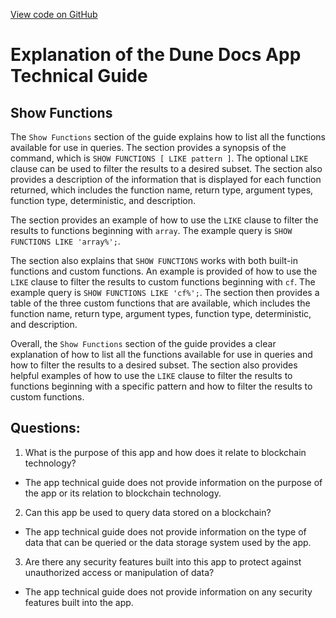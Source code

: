 [View code on GitHub](https://dune.com/docs/query/DuneSQL-reference/SQL-statement-syntax/show-functions.md)

# Explanation of the Dune Docs App Technical Guide

## Show Functions

The `Show Functions` section of the guide explains how to list all the functions available for use in queries. The section provides a synopsis of the command, which is `SHOW FUNCTIONS [ LIKE pattern ]`. The optional `LIKE` clause can be used to filter the results to a desired subset. The section also provides a description of the information that is displayed for each function returned, which includes the function name, return type, argument types, function type, deterministic, and description.

The section provides an example of how to use the `LIKE` clause to filter the results to functions beginning with `array`. The example query is `SHOW FUNCTIONS LIKE 'array%';`.

The section also explains that `SHOW FUNCTIONS` works with both built-in functions and custom functions. An example is provided of how to use the `LIKE` clause to filter the results to custom functions beginning with `cf`. The example query is `SHOW FUNCTIONS LIKE 'cf%';`. The section then provides a table of the three custom functions that are available, which includes the function name, return type, argument types, function type, deterministic, and description.

Overall, the `Show Functions` section of the guide provides a clear explanation of how to list all the functions available for use in queries and how to filter the results to a desired subset. The section also provides helpful examples of how to use the `LIKE` clause to filter the results to functions beginning with a specific pattern and how to filter the results to custom functions.
## Questions: 
 1. What is the purpose of this app and how does it relate to blockchain technology?
- The app technical guide does not provide information on the purpose of the app or its relation to blockchain technology.

2. Can this app be used to query data stored on a blockchain?
- The app technical guide does not provide information on the type of data that can be queried or the data storage system used by the app.

3. Are there any security features built into this app to protect against unauthorized access or manipulation of data?
- The app technical guide does not provide information on any security features built into the app.